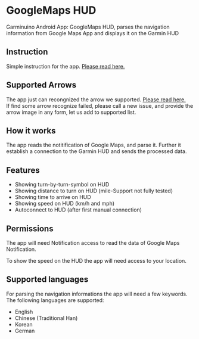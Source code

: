 # GoogleMaps HUD
Garminuino Android App: GoogleMaps HUD, parses the navigation information from Google Maps App and displays it on the Garmin HUD

## Instruction
Simple instruction for the app. [Please read here.](./INSTRUCTION.md)

## Supported Arrows
The app just can recongnized the arrow we supported. [Please read here.](./SUPPORTED_ARROWS.md)  
If find some arrow recognize failed, please call a new issue, and provide the arrow image in any form, let us add to supported list.

## How it works
The app reads the notitification of Google Maps, and parse it. Further it establish a connection to the Garmin HUD and sends the processed data.

## Features
* Showing turn-by-turn-symbol on HUD
* Showing distance to turn on HUD (mile-Support not fully tested)
* Showing time to arrive on HUD
* Showing speed on HUD (km/h and mph)
* Autoconnect to HUD (after first manual connection)

## Permissions
The app will need Notification access to read the data of Google Maps Notification.

To show the speed on the HUD the app will need access to your location.

## Supported languages
For parsing the navigation informations the app will need a few keywords. The following languages are supported:
* English
* Chinese (Traditional Han)
* Korean
* German
